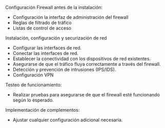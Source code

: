 Configuración Firewall antes de la instalación: 
- Configuración la interfaz de administración del firewall
- Reglas de filtrado de tráfico
- Listas de control de acceso

Instalación, configuración y securización de red 
- Configurar las interfaces de red.
- Conectar las interfaces de red.
- Establecer la conectividad con los dispositivos de red existentes. 
- Asegurarse de que el tráfico fluya correctamente a través del firewall.
- Detección y prevención de intrusiones (IPS/IDS).
- Configuración VPN

Testeo de funcionamiento:  
- Realizar pruebas para asegurarse de que el firewall esté funcionando según lo esperado.

Implementación de complementos: 
- Ajustar cualquier configuración adicional necesaria.